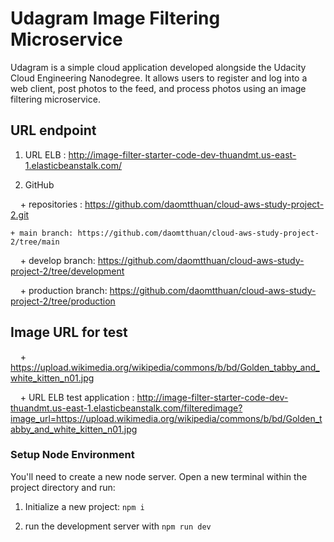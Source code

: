 # Udagram Image Filtering Microservice

Udagram is a simple cloud application developed alongside the Udacity Cloud Engineering Nanodegree. It allows users to register and log into a web client, post photos to the feed, and process photos using an image filtering microservice.

## URL endpoint

1. URL ELB : <http://image-filter-starter-code-dev-thuandmt.us-east-1.elasticbeanstalk.com/>

2. GitHub

    + repositories : <https://github.com/daomtthuan/cloud-aws-study-project-2.git>

    + main branch: https://github.com/daomtthuan/cloud-aws-study-project-2/tree/main

    + develop branch: <https://github.com/daomtthuan/cloud-aws-study-project-2/tree/development>

    + production branch: <https://github.com/daomtthuan/cloud-aws-study-project-2/tree/production>

## Image URL for test

    + <https://upload.wikimedia.org/wikipedia/commons/b/bd/Golden_tabby_and_white_kitten_n01.jpg>

    + URL ELB test application : <http://image-filter-starter-code-dev-thuandmt.us-east-1.elasticbeanstalk.com/filteredimage?image_url=https://upload.wikimedia.org/wikipedia/commons/b/bd/Golden_tabby_and_white_kitten_n01.jpg>

### Setup Node Environment

You'll need to create a new node server. Open a new terminal within the project directory and run:

1. Initialize a new project: `npm i`

2. run the development server with `npm run dev`
